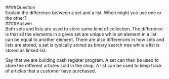 ####Question  
Explain the difference between a set and a list. When might yuo use one or the other?  
####Answer  
Both sets and lists are used to store some kind of collection. The difference is that all the elements in a gives set are unique while an element in a list can be equal to another element. There are also differences in how sets and lists are stored, a set is typically stored as binary search tree while a list is stored as linked list.  

Say that we are building cash register program. A set can then be used to store the different articles sold in the shop. A list can be used to keep track of articles that a customer have purchased.  
